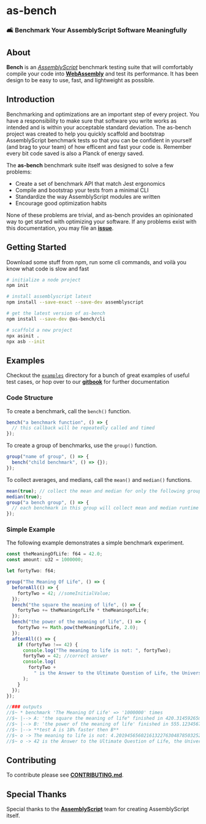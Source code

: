 # as-bench

### 🛋️ Benchmark Your AssemblyScript Software Meaningfully

## About

**Bench** is an [_AssemblyScript_](https://github.com/AssemblyScript/assemblyscript) benchmark testing suite that will comfortably compile your code into [**WebAssembly**](http://webassembly.org) and test its performance. It has been design to be easy to use, fast, and lightweight as possible.

## Introduction

Benchmarking and optimizations are an important step of every project. You have a responsibility to make sure that software you write works as intended and is within your acceptable standard deviation. The as-bench project was created to help you quickly scaffold and bootstrap AssemblyScript benchmark tests so that you can be confident in yourself (and brag to your team) of how efficent and fast your code is. Remember every bit code saved is also a Planck of energy saved.

The **as-bench** benchmark suite itself was designed to solve a few problems:

- Create a set of benchmark API that match Jest ergonomics
- Compile and bootstrap your tests from a minimal CLI
- Standardize the way AssemblyScript modules are written
- Encourage good optimization habits

None of these problems are trivial, and as-bench provides an opinionated way to get started with optimizing your software.
If any problems exist with this documentation, you may file an [**issue**](https://github.com/jtenner/as-bench/issues/new).

## Getting Started

Download some stuff from npm, run some cli commands, and voilà you know what code is slow and fast

```sh
# initialize a node project
npm init

# install assemblyscript latest
npm install --save-exact --save-dev assemblyscript

# get the latest version of as-bench
npm install --save-dev @as-bench/cli

# scaffold a new project
npx asinit .
npx asb --init
```

## Examples

Checkout the [`examples`](./examples) directory for a bunch of great examples of useful test cases, or hop over to our [**gitbook**](https://github.com/jtenner/as-bench) for further documentation

### Code Structure

To create a benchmark, call the `bench()` function.

```ts
bench("a benchmark function", () => {
  // this callback will be repeatedly called and timed
});
```

To create a group of benchmarks, use the `group()` function.

```ts
group("name of group", () => {
  bench("child benchmark", () => {});
});
```

To collect averages, and medians, call the `mean()` and `median()` functions.

```ts
mean(true); // collect the mean and median for only the following group or benchmark
median(true);
group("a bench group", () => {
  // each benchmark in this group will collect mean and median runtime values
});
```

### Simple Example

The following example demonstrates a simple benchmark experiment.

```ts
const theMeaningOfLife: f64 = 42.0;
const amount: u32 = 1000000;

let fortyTwo: f64;

group("The Meaning Of Life", () => {
  beforeAll(() => {
    fortyTwo = 42; //someInitialValue;
  });
  bench("the square the meaning of life", () => {
    fortyTwo += theMeaningofLife * theMeaningofLife;
  });
  bench("the power of the meaning of life", () => {
    fortyTwo += Math.pow(theMeaningofLife, 2.0);
  });
  afterAll(() => {
    if (fortyTwo !== 42) {
      console.log("The meaning to life is not: ", fortyTwo);
      fortyTwo = 42; //correct answer
      console.log(
        fortyTwo +
          " is the Answer to the Ultimate Question of Life, the Universe and Everything.",
      );
    }
  });
});

//### outputs
//$~ * benchmark 'The Meaning Of Life' => '1000000' times
//$~ |--> A: 'the square the meaning of life" finished in 420.31459265ms @ 1234ops/ms
//$~ |--> B: 'the power of the meaning of life' finished in 555.123456789ms @ 1111ops/ms
//$~ |--> **test A is 18% faster then B**
//$~ o -> The meaning to life is not: 4.201945656021613227630487850325243748596838e42
//$~ o -> 42 is the Answer to the Ultimate Question of Life, the Universe and Everything.
```

## Contributing

To contribute please see [**CONTRIBUTING.md**](./CONTRIBUTING.md).

## Special Thanks

Special thanks to the [**AssemblyScript**](https://github.com/AssemblyScript/assemblyscript) team for creating AssemblyScript itself.
